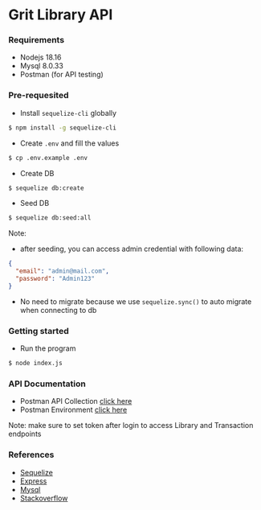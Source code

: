 # Grit Library API

### Requirements
- Nodejs 18.16
- Mysql 8.0.33
- Postman (for API testing)

### Pre-requesited
- Install `sequelize-cli` globally
```bash
$ npm install -g sequelize-cli
```
- Create `.env` and fill the values
```bash
$ cp .env.example .env
```
- Create DB
```bash
$ sequelize db:create
```
- Seed DB
```bash
$ sequelize db:seed:all
```

Note: 
- after seeding, you can access admin credential with following data:
```json
{
  "email": "admin@mail.com",
  "password": "Admin123"
}
```
- No need to migrate because we use `sequelize.sync()` to auto migrate when connecting to db

### Getting started
- Run the program
```bash
$ node index.js
```

### API Documentation
- Postman API Collection [click here](https://github.com/mriskyn/grit-ai-test/blob/master/docs/Grit_Library_Collection.postman_collection.json)
- Postman Environment [click here](https://github.com/mriskyn/grit-ai-test/blob/master/docs/Grit_Environment.postman_environment.json)

Note: make sure to set token after login to access Library and Transaction endpoints

### References
- [Sequelize](https://sequelize.org/)
- [Express](https://expressjs.com/)
- [Mysql](https://www.mysql.com/)
- [Stackoverflow](https://stackoverflow.com/)